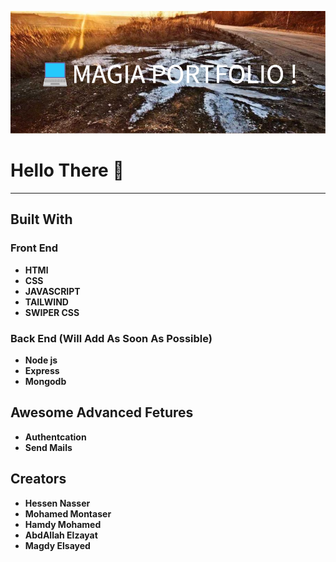 ![awesome-image](./images/Readme/MAGIA_PORTFOLIO_!.png)

# Hello There 👋

---

## Built With


### Front End

- **HTMl**
- **CSS**
- **JAVASCRIPT**
- **TAILWIND**
- **SWIPER CSS**


### Back End (Will Add As Soon As Possible)

- **Node js**
- **Express**
- **Mongodb**


## Awesome Advanced Fetures

- **Authentcation**
- **Send Mails**

## Creators

- **Hessen Nasser**
- **Mohamed Montaser**
- **Hamdy Mohamed**
- **AbdAllah Elzayat**
- **Magdy Elsayed**
